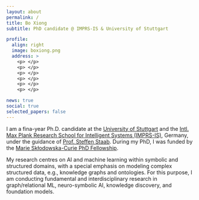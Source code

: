 ```yaml
---
layout: about
permalink: /
title: Bo Xiong
subtitle: PhD candidate @ IMPRS-IS & University of Stuttgart

profile:
  align: right
  image: boxiong.png
  address: >
    <p> </p>
    <p> </p>
    <p> </p>
    <p> </p>
    <p> </p>
    <p> </p>

news: true
social: true
selected_papers: false
---
```


I am a fina-year Ph.D. candidate at the [University of Stuttgart]() and the [Intl. Max Plank Research School for Intelligent Systems (IMPRS-IS)](https://imprs.is.mpg.de/), Germany, under the guidance of [Prof. Steffen Staab](https://www.southampton.ac.uk/people/5xf8n2/professor-steffen-staab). During my PhD, I was funded by the [Marie Skłodowska-Curie PhD Fellowship](). 

My research centres on AI and machine learning within symbolic and structured domains, with a special emphasis on modeling complex structured data, e.g., knowledge graphs and ontologies. For this purpose, I am conducting fundamental and interdisciplinary research in graph/relational ML, neuro-symbolic AI, knowledge discovery, and foundation models.






